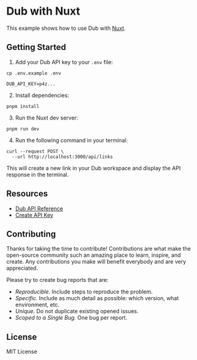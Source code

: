 # Dub with Nuxt

This example shows how to use Dub with [Nuxt](https://nuxt.com/docs).

## Getting Started

1. Add your Dub API key to your `.env` file:

```shell
cp .env.example .env
```

```
DUB_API_KEY=p4z...
```

2. Install dependencies:

```shell
pnpm install
```

3. Run the Nuxt dev server:

```shell
pnpm run dev
```

4. Run the following command in your terminal:

```shell
curl --request POST \
  --url http://localhost:3000/api/links
```

This will create a new link in your Dub workspace and display the API response in the terminal.

## Resources

- [Dub API Reference](https://dub.co/docs/api-reference)
- [Create API Key](https://dub.co/docs/api-reference/tokens)

## Contributing

Thanks for taking the time to contribute! Contributions are what make the open-source community such an amazing place to learn, inspire, and create. Any contributions you make will benefit everybody and are very appreciated.

Please try to create bug reports that are:

- _Reproducible._ Include steps to reproduce the problem.
- _Specific._ Include as much detail as possible: which version, what environment, etc.
- _Unique._ Do not duplicate existing opened issues.
- _Scoped to a Single Bug._ One bug per report.

## License

MIT License

